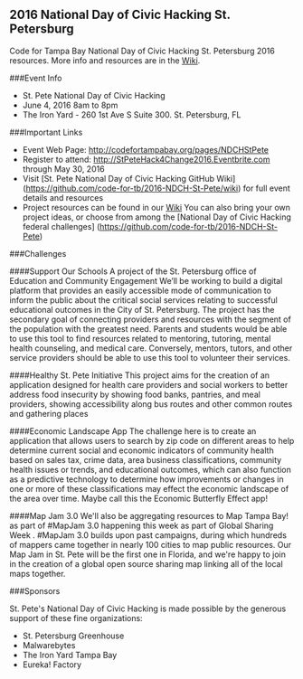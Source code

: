 ## 2016 National Day of Civic Hacking St. Petersburg
Code for Tampa Bay National Day of Civic Hacking St. Petersburg 2016 resources. More info and resources are in the [Wiki](https://github.com/code-for-tb/2016-NDCH-St-Pete/wiki).

###Event Info
* St. Pete National Day of Civic Hacking
* June 4, 2016 8am to 8pm
* The Iron Yard - 260 1st Ave S Suite 300. St. Petersburg, FL

###Important Links
* Event Web Page: http://codefortampabay.org/pages/NDCHStPete 
* Register to attend:  http://StPeteHack4Change2016.Eventbrite.com through May 30, 2016
* Visit [St. Pete National Day of Civic Hacking GitHub Wiki] (https://github.com/code-for-tb/2016-NDCH-St-Pete/wiki) for full event details and resources
* Project resources can be found in our [Wiki](https://github.com/code-for-tb/2016-NDCH-St-Pete/wiki) You can also bring your own project ideas, or choose from among the [National Day of Civic Hacking federal challenges] (https://github.com/code-for-tb/2016-NDCH-St-Pete)

###Challenges

####Support Our Schools
A project of the St. Petersburg office of Education and Community Engagement
We’ll be working to build a digital platform that provides an easily accessible mode of communication to inform the public about the critical social services relating to successful educational outcomes in the City of St. Petersburg.  The project has the  secondary goal of connecting providers and resources with the segment of the population with the greatest need.  Parents and students would be able to use this tool to find resources related to mentoring, tutoring, mental health counseling, and medical care.  Conversely, mentors, tutors, and other service providers should be able to use this tool to volunteer their services.  

####Healthy St. Pete Initiative
This project  aims for the creation of an application designed for health care providers and social workers  to better address food insecurity by showing food banks,  pantries, and meal providers, showing accessibility along bus routes and other common routes and gathering places

####Economic Landscape App
The challenge here is to create an application that allows users to search by zip code on different areas to help determine current social and economic indicators of community health  based on sales tax, crime data, area business classifications, community health issues or trends, and educational outcomes, which can also function as a predictive technology to determine how improvements or changes in one or more of these classifications may effect the economic landscape of the area over time.  Maybe call this the Economic Butterfly Effect app!

####Map Jam 3.0
We'll also be aggregating resources to Map Tampa Bay! as part of #MapJam 3.0 happening this week as part of Global Sharing Week . #MapJam 3.0 builds upon past campaigns, during which hundreds of mappers came together in nearly 100 cities to map public resources. Our Map Jam in St. Pete will be the first one in Florida, and we're happy to join in the creation of a global open source sharing map linking all of the local maps together.

###Sponsors

St. Pete's National Day of Civic Hacking is made possible by the generous support of these fine organizations:

* St. Petersburg Greenhouse
* Malwarebytes
* The Iron Yard Tampa Bay
* Eureka! Factory
